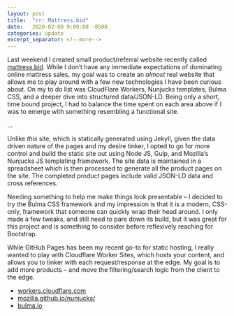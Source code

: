 ```yaml
---
layout: post
title:  "rr: Mattress.bid"
date:   2020-02-08 9:00:00 -0500
categories: update
excerpt_separator: <!--more-->
---
```


Last weekend I created small product/referral website recently called [mattress.bid](https://www.mattress.bid). While I don’t have any immediate expectations of dominating online mattress sales, my goal was to create an *almost* real website that allows me to play around with a few new technologies I have been curious about. On my to do list was CloudFlare Workers, Nunjucks templates, Bulma CSS, and a deeper dive into structured data/JSON-LD. Being only a short, time bound project, I had to balance the time spent on each area above if I was to emerge with something resembling a functional site.

...
<!--more-->

Unlike *this* site, which is statically generated using Jekyll, given the data driven nature of the pages and my desire tinker, I opted to go for more control and build the static site out using Node JS, Gulp, and Mozilla’s Nunjucks JS templating framework. The site data is maintained in a spreadsheet which is then processed to generate all the product pages on the site. The completed product pages include valid JSON-LD data and cross references.

Needing something to help me make things look presentable – I decided to try the Bulma CSS framework and my impression is that it is a modern, CSS-only, framework that someone can quickly wrap their head around. I only made a few tweaks, and still need to pare down its build, but it was great for this project and is something to consider before reflexively reaching for Bootstrap.

While GitHub Pages has been my recent go-to for static hosting, I really wanted to play with Cloudflare Worker Sites, which hosts your content, and allows you to tinker with each request/response at the edge. My goal is to add more products – and move the filtering/search logic from the client to the edge.

* [workers.cloudflare.com](https://workers.cloudflare.com/) 
* [mozilla.github.io/nunjucks/](https://mozilla.github.io/nunjucks/)
* [bulma.io](https://bulma.io/)
